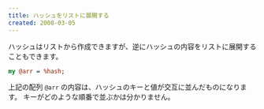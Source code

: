 ```yaml
---
title: ハッシュをリストに展開する
created: 2008-03-05
---
```


ハッシュはリストから作成できますが、逆にハッシュの内容をリストに展開することもできます。

```perl
my @arr = %hash;
```

上記の配列 `@arr` の内容は、ハッシュのキーと値が交互に並んだものになります。
キーがどのような順番で並ぶかは分かりません。

